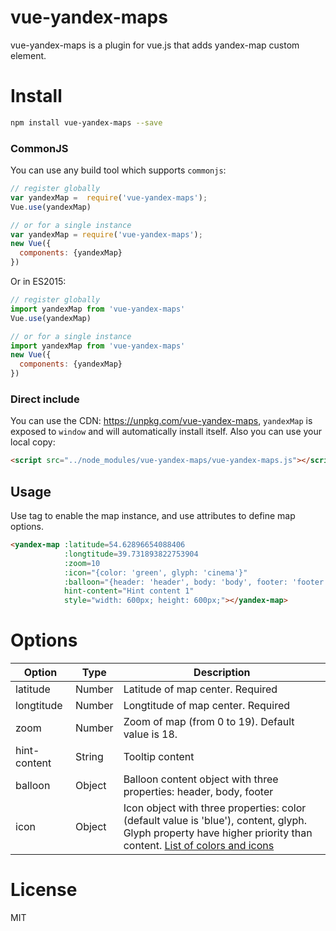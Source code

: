 # vue-yandex-maps

vue-yandex-maps is a plugin for vue.js that adds yandex-map custom element.

# Install

```Bash
npm install vue-yandex-maps --save
```

### CommonJS

You can use any build tool which supports `commonjs`:

```JavaScript
// register globally
var yandexMap =  require('vue-yandex-maps');
Vue.use(yandexMap)

// or for a single instance
var yandexMap = require('vue-yandex-maps');
new Vue({
  components: {yandexMap}
})

```

Or in ES2015:

```JavaScript
// register globally
import yandexMap from 'vue-yandex-maps'
Vue.use(yandexMap)

// or for a single instance
import yandexMap from 'vue-yandex-maps'
new Vue({
  components: {yandexMap}
})

```

### Direct include

You can use the CDN: https://unpkg.com/vue-yandex-maps, `yandexMap` is exposed to `window` and will automatically install itself. Also you can use your local copy:

```HTML
<script src="../node_modules/vue-yandex-maps/vue-yandex-maps.js"></script>
```

## Usage

Use <yandex-map> tag to enable the map instance, and use attributes to define map options.

```HTML
<yandex-map :latitude=54.62896654088406
            :longtitude=39.731893822753904
            :zoom=10
            :icon="{color: 'green', glyph: 'cinema'}"
            :balloon="{header: 'header', body: 'body', footer: 'footer'}"
            hint-content="Hint content 1"
            style="width: 600px; height: 600px;"></yandex-map>
```

# Options

| Option | Type | Description |
| ----- | ----- | ----- |
| latitude | Number | Latitude of map center. Required |
| longtitude | Number | Longtitude of map center. Required |
| zoom | Number | Zoom of map (from 0 to 19). Default value is 18. |
| hint-content | String | Tooltip content |
| balloon | Object | Balloon content object with three properties: header, body, footer |
| icon | Object | Icon object with three properties: color (default value is 'blue'), content, glyph. Glyph property have higher priority than content. [List of colors and icons](https://tech.yandex.ru/maps/doc/jsapi/2.1/ref/reference/option.presetStorage-docpage/) |

# License

MIT
